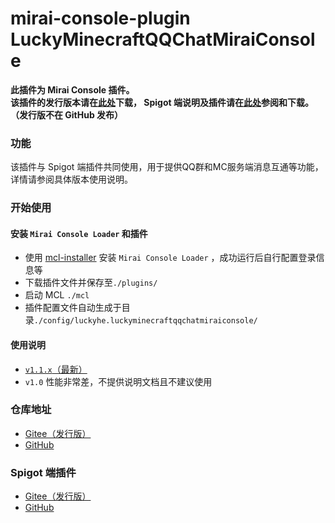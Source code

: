 # mirai-console-plugin LuckyMinecraftQQChatMiraiConsole

**此插件为 Mirai Console 插件。**  
**该插件的发行版本请在[此处][Gitee]下载， Spigot 端说明及插件请在[此处][Gitee Spigot]参阅和下载。（发行版不在 GitHub 发布）**

### 功能
该插件与 Spigot 端插件共同使用，用于提供QQ群和MC服务端消息互通等功能，详情请参阅具体版本使用说明。

### 开始使用
#### 安装 `Mirai Console Loader` 和插件
+ 使用 [mcl-installer](https://github.com/iTXTech/mcl-installer) 安装 `Mirai Console Loader` ，成功运行后自行配置登录信息等
+ 下载插件文件并保存至`./plugins/`
+ 启动 MCL `./mcl`
+ 插件配置文件自动生成于目录`./config/luckyhe.luckyminecraftqqchatmiraiconsole/`

#### 使用说明
+ [`v1.1.x`（最新）](./docs/1.1.x.md)
+ `v1.0` 性能非常差，不提供说明文档且不建议使用

### 仓库地址
+ [Gitee（发行版）][Gitee]
+ [GitHub][GitHub]

### Spigot 端插件
+ [Gitee（发行版）][Gitee Spigot]
+ [GitHub][GitHub Spigot]

[Gitee]: https://gitee.com/lucky_he/mirai-console-plugin-lucky-minecraft-qqchat-mirai-console
[GitHub]: https://github.com/ECLuckyHe/mirai-console-plugin-LuckyMinecraftQQChatMiraiConsole
[Gitee Spigot]: https://gitee.com/lucky_he/spigot-plugin-lucky-minecraft-qqchat-spigot
[GitHub Spigot]: https://github.com/ECLuckyHe/spigot-plugin-LuckyMinecraftQQChatSpigot